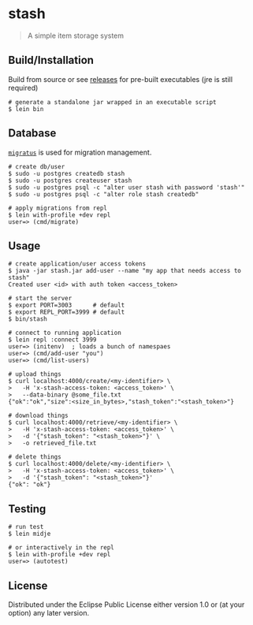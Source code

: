 # stash

> A simple item storage system

## Build/Installation

Build from source or see [releases](https://github.com/jaemk/stash/releases)
for pre-built executables (jre is still required)

```
# generate a standalone jar wrapped in an executable script
$ lein bin
```

## Database

[`migratus`](https://github.com/yogthos/migratus) is used for migration management.

```
# create db/user
$ sudo -u postgres createdb stash
$ sudo -u postgres createuser stash
$ sudo -u postgres psql -c "alter user stash with password 'stash'"
$ sudo -u postgres psql -c "alter role stash createdb"

# apply migrations from repl
$ lein with-profile +dev repl
user=> (cmd/migrate)
```

## Usage

```
# create application/user access tokens
$ java -jar stash.jar add-user --name "my app that needs access to stash"
Created user <id> with auth token <access_token>

# start the server
$ export PORT=3003      # default
$ export REPL_PORT=3999 # default
$ bin/stash

# connect to running application
$ lein repl :connect 3999
user=> (initenv)  ; loads a bunch of namespaes
user=> (cmd/add-user "you") 
user=> (cmd/list-users)

# upload things
$ curl localhost:4000/create/<my-identifier> \
>   -H 'x-stash-access-token: <access_token>' \
>   --data-binary @some_file.txt
{"ok":"ok","size":<size_in_bytes>,"stash_token":"<stash_token>"}

# download things
$ curl localhost:4000/retrieve/<my-identifier> \
>   -H 'x-stash-access-token: <access_token>' \
>   -d '{"stash_token": "<stash_token>"}' \
>   -o retrieved_file.txt

# delete things
$ curl localhost:4000/delete/<my-identifier> \
>   -H 'x-stash-access-token: <access_token>' \
>   -d '{"stash_token": "<stash_token>"}'
{"ok": "ok"}
```

## Testing

```
# run test
$ lein midje

# or interactively in the repl
$ lein with-profile +dev repl
user=> (autotest)
```

## License

Distributed under the Eclipse Public License either version 1.0 or (at
your option) any later version.
